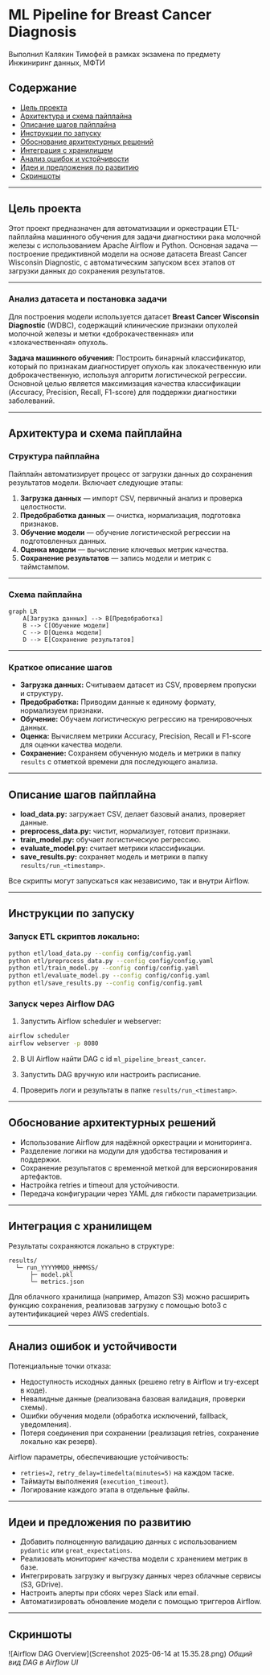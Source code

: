 # ML Pipeline for Breast Cancer Diagnosis
Выполнил Калякин Тимофей в рамках экзамена по предмету Инжиниринг данных, МФТИ

## Содержание

* [Цель проекта](#цель-проекта)
* [Архитектура и схема пайплайна](#архитектура-и-схема-пайплайна)
* [Описание шагов пайплайна](#описание-шагов-пайплайна)
* [Инструкции по запуску](#инструкции-по-запуску)
* [Обоснование архитектурных решений](#обоснование-архитектурных-решений)
* [Интеграция с хранилищем](#интеграция-с-хранилищем)
* [Анализ ошибок и устойчивости](#анализ-ошибок-и-устойчивости)
* [Идеи и предложения по развитию](#идеи-и-предложения-по-развитию)
* [Скриншоты](#скриншоты)

---

## Цель проекта

Этот проект предназначен для автоматизации и оркестрации ETL-пайплайна машинного обучения для задачи диагностики рака молочной железы с использованием Apache Airflow и Python. Основная задача — построение предиктивной модели на основе датасета Breast Cancer Wisconsin Diagnostic, с автоматическим запуском всех этапов от загрузки данных до сохранения результатов.

---

### Анализ датасета и постановка задачи

Для построения модели используется датасет **Breast Cancer Wisconsin Diagnostic** (WDBC), содержащий клинические признаки опухолей молочной железы и метки «доброкачественная» или «злокачественная» опухоль.

**Задача машинного обучения:**
Построить бинарный классификатор, который по признакам диагностирует опухоль как злокачественную или доброкачественную, используя алгоритм логистической регрессии. Основной целью является максимизация качества классификации (Accuracy, Precision, Recall, F1-score) для поддержки диагностики заболеваний.

---
## Архитектура и схема пайплайна

### Структура пайплайна

Пайплайн автоматизирует процесс от загрузки данных до сохранения результатов модели. Включает следующие этапы:

1. **Загрузка данных** — импорт CSV, первичный анализ и проверка целостности.
2. **Предобработка данных** — очистка, нормализация, подготовка признаков.
3. **Обучение модели** — обучение логистической регрессии на подготовленных данных.
4. **Оценка модели** — вычисление ключевых метрик качества.
5. **Сохранение результатов** — запись модели и метрик с таймстампом.

---

### Схема пайплайна

```mermaid
graph LR
    A[Загрузка данных] --> B[Предобработка]
    B --> C[Обучение модели]
    C --> D[Оценка модели]
    D --> E[Сохранение результатов]
```

---

### Краткое описание шагов

* **Загрузка данных:** Считываем датасет из CSV, проверяем пропуски и структуру.
* **Предобработка:** Приводим данные к единому формату, нормализуем признаки.
* **Обучение:** Обучаем логистическую регрессию на тренировочных данных.
* **Оценка:** Вычисляем метрики Accuracy, Precision, Recall и F1-score для оценки качества модели.
* **Сохранение:** Сохраняем обученную модель и метрики в папку `results` с отметкой времени для последующего анализа.

---

## Описание шагов пайплайна

* **load\_data.py:** загружает CSV, делает базовый анализ, проверяет данные.
* **preprocess\_data.py:** чистит, нормализует, готовит признаки.
* **train\_model.py:** обучает логистическую регрессию.
* **evaluate\_model.py:** считает метрики классификации.
* **save\_results.py:** сохраняет модель и метрики в папку `results/run_<timestamp>`.

Все скрипты могут запускаться как независимо, так и внутри Airflow.

---

## Инструкции по запуску

### Запуск ETL скриптов локально:

```bash
python etl/load_data.py --config config/config.yaml
python etl/preprocess_data.py --config config/config.yaml
python etl/train_model.py --config config/config.yaml
python etl/evaluate_model.py --config config/config.yaml
python etl/save_results.py --config config/config.yaml
```

### Запуск через Airflow DAG

1. Запустить Airflow scheduler и webserver:

```bash
airflow scheduler
airflow webserver -p 8080
```

2. В UI Airflow найти DAG с id `ml_pipeline_breast_cancer`.

3. Запустить DAG вручную или настроить расписание.

4. Проверить логи и результаты в папке `results/run_<timestamp>`.

---

## Обоснование архитектурных решений

* Использование Airflow для надёжной оркестрации и мониторинга.
* Разделение логики на модули для удобства тестирования и поддержки.
* Сохранение результатов с временной меткой для версионирования артефактов.
* Настройка retries и timeout для устойчивости.
* Передача конфигурации через YAML для гибкости параметризации.

---

## Интеграция с хранилищем

Результаты сохраняются локально в структуре:

```
results/
  └─ run_YYYYMMDD_HHMMSS/
      ├─ model.pkl
      └─ metrics.json
```

Для облачного хранилища (например, Amazon S3) можно расширить функцию сохранения, реализовав загрузку с помощью boto3 с аутентификацией через AWS credentials.

---

## Анализ ошибок и устойчивости

Потенциальные точки отказа:

* Недоступность исходных данных (решено retry в Airflow и try-except в коде).
* Невалидные данные (реализована базовая валидация, проверки схемы).
* Ошибки обучения модели (обработка исключений, fallback, уведомления).
* Потеря соединения при сохранении (реализация retries, сохранение локально как резерв).

Airflow параметры, обеспечивающие устойчивость:

* `retries=2`, `retry_delay=timedelta(minutes=5)` на каждом таске.
* Таймауты выполнения (`execution_timeout`).
* Логирование каждого этапа в отдельные файлы.

---

## Идеи и предложения по развитию

* Добавить полноценную валидацию данных с использованием `pydantic` или `great_expectations`.
* Реализовать мониторинг качества модели с хранением метрик в базе.
* Интегрировать загрузку и выгрузку данных через облачные сервисы (S3, GDrive).
* Настроить алерты при сбоях через Slack или email.
* Автоматизировать обновление модели с помощью триггеров Airflow.

---

## Скриншоты

![Airflow DAG Overview](Screenshot 2025-06-14 at 15.35.28.png)
*Общий вид DAG в Airflow UI*


